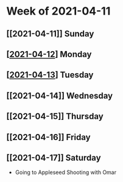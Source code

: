# Week of 2021-04-11

## [[2021-04-11]] Sunday
## [[2021-04-12]] Monday
## [[2021-04-13]] Tuesday
## [[2021-04-14]] Wednesday
## [[2021-04-15]] Thursday
## [[2021-04-16]] Friday
## [[2021-04-17]] Saturday
- Going to Appleseed Shooting with Omar


[//begin]: # "Autogenerated link references for markdown compatibility"
[2021-04-12]: 2021-04-12.md "Monday, April 12, 2021"
[2021-04-13]: 2021-04-13.md "Tuesday, April 13, 2021"
[//end]: # "Autogenerated link references"